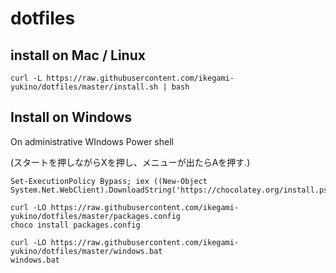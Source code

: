 # dotfiles

## install on Mac / Linux

`curl -L https://raw.githubusercontent.com/ikegami-yukino/dotfiles/master/install.sh | bash`

## Install on Windows
On administrative WIndows Power shell

(スタートを押しながらXを押し、メニューが出たらAを押す.)
```
Set-ExecutionPolicy Bypass; iex ((New-Object System.Net.WebClient).DownloadString('https://chocolatey.org/install.ps1'))

curl -LO https://raw.githubusercontent.com/ikegami-yukino/dotfiles/master/packages.config
choco install packages.config

curl -LO https://raw.githubusercontent.com/ikegami-yukino/dotfiles/master/windows.bat
windows.bat
```
